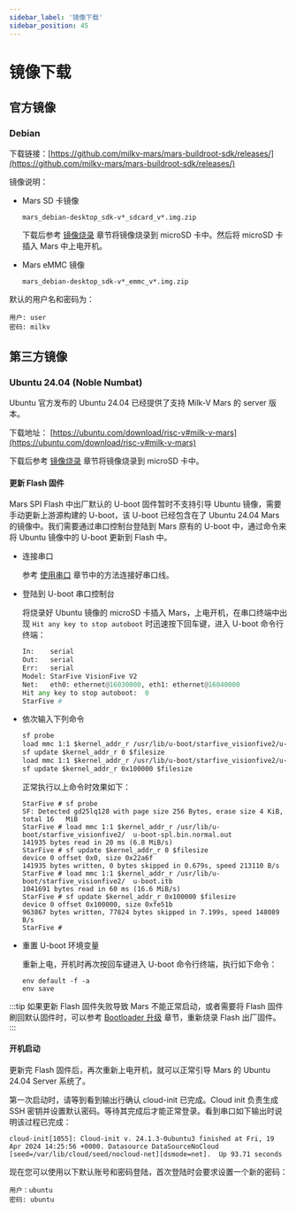 ```yaml
---
sidebar_label: '镜像下载'
sidebar_position: 45
---
```


# 镜像下载

## 官方镜像

### Debian

下载链接：[https://github.com/milkv-mars/mars-buildroot-sdk/releases/](https://github.com/milkv-mars/mars-buildroot-sdk/releases/)

镜像说明：

- Mars SD 卡镜像
  ```
  mars_debian-desktop_sdk-v*_sdcard_v*.img.zip
  ```
  下载后参考 [镜像烧录](https://milkv.io/zh/docs/mars/getting-started/boot#%E7%83%A7%E5%BD%95%E9%95%9C%E5%83%8F) 章节将镜像烧录到 microSD 卡中。然后将 microSD 卡插入 Mars 中上电开机。

- Mars eMMC 镜像
  ```
  mars_debian-desktop_sdk-v*_emmc_v*.img.zip
  ```

默认的用户名和密码为：
```
用户: user
密码: milkv
```

## 第三方镜像

### Ubuntu 24.04 (Noble Numbat)

Ubuntu 官方发布的 Ubuntu 24.04 已经提供了支持 Milk-V Mars 的 server 版本。

下载地址： [https://ubuntu.com/download/risc-v#milk-v-mars](https://ubuntu.com/download/risc-v#milk-v-mars)

下载后参考 [镜像烧录](https://milkv.io/zh/docs/mars/getting-started/boot#%E7%83%A7%E5%BD%95%E9%95%9C%E5%83%8F) 章节将镜像烧录到 microSD 卡中。

#### 更新 Flash 固件

Mars SPI Flash 中出厂默认的 U-boot 固件暂时不支持引导 Ubuntu 镜像，需要手动更新上游源构建的 U-boot，该 U-boot 已经包含在了 Ubuntu 24.04 Mars 的镜像中。我们需要通过串口控制台登陆到 Mars 原有的 U-boot 中，通过命令来将 Ubuntu 镜像中的 U-boot 更新到 Flash 中。

- 连接串口

  参考 [使用串口](https://milkv.io/zh/docs/mars/getting-started/setup#%E4%BD%BF%E7%94%A8%E4%B8%B2%E5%8F%A3) 章节中的方法连接好串口线。

- 登陆到 U-boot 串口控制台

  将烧录好 Ubuntu 镜像的 microSD 卡插入 Mars，上电开机，在串口终端中出现 `Hit any key to stop autoboot` 时迅速按下回车键，进入 U-boot 命令行终端：
  ```python {6}
  In:    serial
  Out:   serial
  Err:   serial
  Model: StarFive VisionFive V2
  Net:   eth0: ethernet@16030000, eth1: ethernet@16040000
  Hit any key to stop autoboot:  0
  StarFive #
  ```

- 依次输入下列命令

  ```txt showLineNumbers
  sf probe
  load mmc 1:1 $kernel_addr_r /usr/lib/u-boot/starfive_visionfive2/u-boot-spl.bin.normal.out
  sf update $kernel_addr_r 0 $filesize
  load mmc 1:1 $kernel_addr_r /usr/lib/u-boot/starfive_visionfive2/u-boot.itb
  sf update $kernel_addr_r 0x100000 $filesize
  ```

  正常执行以上命令时效果如下：

  ```
  StarFive # sf probe
  SF: Detected gd25lq128 with page size 256 Bytes, erase size 4 KiB, total 16   MiB
  StarFive # load mmc 1:1 $kernel_addr_r /usr/lib/u-boot/starfive_visionfive2/  u-boot-spl.bin.normal.out
  141935 bytes read in 20 ms (6.8 MiB/s)
  StarFive # sf update $kernel_addr_r 0 $filesize
  device 0 offset 0x0, size 0x22a6f
  141935 bytes written, 0 bytes skipped in 0.679s, speed 213110 B/s
  StarFive # load mmc 1:1 $kernel_addr_r /usr/lib/u-boot/starfive_visionfive2/  u-boot.itb
  1041691 bytes read in 60 ms (16.6 MiB/s)
  StarFive # sf update $kernel_addr_r 0x100000 $filesize
  device 0 offset 0x100000, size 0xfe51b
  963867 bytes written, 77824 bytes skipped in 7.199s, speed 148089 B/s
  StarFive #
  ```

- 重置 U-boot 环境变量

  重新上电，开机时再次按回车键进入 U-boot 命令行终端，执行如下命令：
  ```
  env default -f -a
  env save
  ```

:::tip
如果更新 Flash 固件失败导致 Mars 不能正常启动，或者需要将 Flash 固件刷回默认固件时，可以参考 [Bootloader 升级](https://milkv.io/zh/docs/mars/getting-started/bootloader) 章节，重新烧录 Flash 出厂固件。
:::

#### 开机启动

更新完 Flash 固件后，再次重新上电开机，就可以正常引导 Mars 的 Ubuntu 24.04 Server 系统了。

第一次启动时，请等到看到输出行确认 cloud-init 已完成。Cloud init 负责生成 SSH 密钥并设置默认密码。等待其完成后才能正常登录。看到串口如下输出时说明该过程已完成：

```
cloud-init[1055]: Cloud-init v. 24.1.3-0ubuntu3 finished at Fri, 19 Apr 2024 14:25:56 +0000. Datasource DataSourceNoCloud [seed=/var/lib/cloud/seed/nocloud-net][dsmode=net].  Up 93.71 seconds
```

现在您可以使用以下默认账号和密码登陆，首次登陆时会要求设置一个新的密码：
```
用户：ubuntu
密码: ubuntu
```
